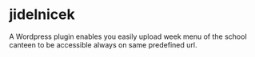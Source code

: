 # jidelnicek
A Wordpress plugin enables you easily upload week menu of the school canteen to be accessible always on same predefined url.
